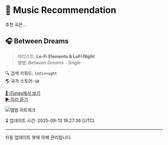 
# 🎵 Music Recommendation

추천 곡은...

## 🎧 Between Dreams  
> 아티스트: **Lo-Fi Elements & LoFi Night**  
> 앨범: _Between Dreams - Single_  

🔍 검색 키워드: `lofi+night`  
🌎 국가 스토어: `GB`

[🔗 iTunes에서 보기](https://music.apple.com/gb/album/between-dreams/1819750785?i=1819750787&uo=4)  
[▶️ 미리 듣기](https://audio-ssl.itunes.apple.com/itunes-assets/AudioPreview221/v4/37/be/0d/37be0d43-de3a-0f2e-4068-a85f0c21c71a/mzaf_1235200284179594592.plus.aac.p.m4a)

![앨범 아트워크](https://is1-ssl.mzstatic.com/image/thumb/Music221/v4/fd/9a/3f/fd9a3f20-de0b-9284-aa47-a52eec455d9e/cover.jpg/100x100bb.jpg)

⏳ 업데이트 시간: 2025-09-13 18:27:36 (UTC)

---
자동 업데이트 봇에 의해 관리됩니다.
